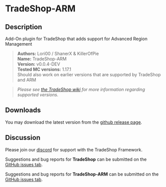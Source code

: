 # TradeShop-ARM

## Description
Add-On plugin for TradeShop that adds support for Advanced Region Management

>**Authors:** Lori00 / ShanerX & KillerOfPie<br/>
>**Name:** TradeShop-ARM<br/>
>**Version:** v0.0.4-DEV<br/>
>**Tested MC versions:** 1.17.1<br/>
>Should also work on earlier versions that are supported by TradeShop and ARM <br/>



>*Please see [the TradeShop wiki](https://github.com/Tradeshop/TradeShop/wiki) for more information regarding supported versions.*

## Downloads
You may download the latest version from the [github release page](https://github.com/Tradeshop/tradeshop-ARM/releases).

## Discussion
Please join our [discord](https://discordapp.com/invite/qzdSUnw) for support with the TradeShop Framework. 

Suggestions and bug reports for **TradeShop** can be submitted on the [GitHub issues tab](https://github.com/Tradeshop/TradeShop/issues).

Suggestions and bug reports for **TradeShop-ARM** can be submitted on the [GitHub issues tab](https://github.com/Tradeshop/tradeshop-ARM/issues).
